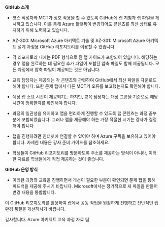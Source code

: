 ﻿**GitHub 소개**

*	코스 작성자와 MCT가 상호 작용을 할 수 있도록 GitHub에 랩 지침과 랩 파일을 게시하고 있습니다. 이를 통해 Azure 플랫폼이 변경되어도 콘텐츠를 최신 상태로 유지하기 위해 노력하고 있습니다.

*	AZ-300: Microsoft Azure 아키텍트 기술 및 AZ-301: Microsoft Azure 아키텍트 설계 과정용 GitHub 리포지토리를 이용할 수 있습니다.

*	각 리포지토리 내에는 PDF 형식으로 된 랩 가이드가 포함되어 있습니다. 해당하는 경우 랩을 완료하는 데 필요한 추가 파일이 포함된 압축 파일도 함께 제공됩니다. 모든 과정에서 압축 파일이 제공되는 것은 아닙니다. 

*	교육 담당자는 제공되는 각 콘텐츠와 관련하여 GitHub에서 최신 파일을 다운로드해야 합니다. 또한 문제 탭에서 다른 MCT가 오류를 보고했는지도 확인해야 합니다.  

*	예상 랩 소요 시간이 제공되기는 하지만, 교육 담당자는 대상 그룹을 기준으로 해당 시간이 정확한지를 확인해야 합니다.

*	과정의 일관성을 유지하고 랩을 편리하게 진행할 수 있도록 랩 콘텐츠는 과정 끝부분에 포함되었습니다. 그러나 랩을 제공해야 하는 가장 적절한 시기는 강사가 결정해야 합니다.

*	랩을 진행하려면 인터넷에 연결할 수 있어야 하며 Azure 구독을 보유하고 있어야 합니다. 자세한 내용은 강사 준비 가이드를 참조하세요. 

*	학생들이 GitHub 리포지토리를 방문하도록 주소를 제공하는 방식이 아니라, 이러한 자료를 학생들에게 직접 제공하는 것이 좋습니다. 

**GitHub 운영 방식**

*	이러한 과정의 교육을 진행하면서 개선이 필요한 부분이 확인되면 문제 탭을 통해 피드백을 제공해 주시기 바랍니다. Microsoft에서는 정기적으로 새 파일을 만들어 변경 내용을 통합합니다. 

이 GitHub 리포지토리를 활용하여 랩에서 공동 작업을 원활하게 진행하고 전반적인 랩 환경 품질을 개선하시기 바랍니다. 

감사합니다.
Azure 아키텍트 교육 과정 자료 팀
